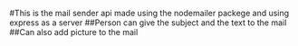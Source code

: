 #This is the mail sender api made using the nodemailer packege and using express as a server
##Person can give the subject and the text to the mail
##Can also add picture to the mail
